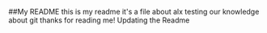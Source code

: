 ##My README
this is my readme it's a file about alx testing our knowledge about git
thanks for reading me!
Updating the Readme
